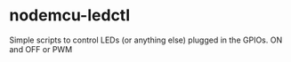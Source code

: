 # nodemcu-ledctl

Simple scripts to control LEDs (or anything else) plugged in the GPIOs. ON and OFF or PWM


